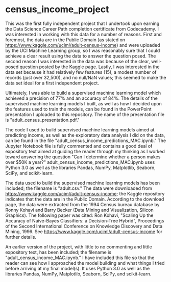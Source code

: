 # census_income_project
This was the first fully independent project that I undertook upon earning the Data Science Career Path completion certificate from Codecademy. I was interested in working with this data for a number of reasons. First and foremost, the data are in the Public Domain (as stated on https://www.kaggle.com/uciml/adult-census-income) and were uploaded by the UCI Machine Learning group, so I was reasonably sure that I could achieve a clear result using the data to answer the question posed. The second reason I was interested in the data was because of the clear, well-posed question posted by the Kaggle page. Lastly, I was interested in the data set because it had relatively few features (15), a modest number of records (just over 32,500), and no null/NaN values; this seemed to make the data set ideal for a first independent project.

Ultimately, I was able to build a supervised machine learning model which achieved a precision of 77% and an accuracy of 84%. The details of the supervised machine learning models I built, as well as how I decided upon the features used to train the models, can be found in the PowerPoint presentation I uploaded to this repository. The name of the presentation file is "adult_census_presentation.pdf."

The code I used to build supervised machine learning models aimed at predicting income, as well as the exploratory data analysis I did on the data, can be found in the file "adult_census_income_predictions_MAC.ipynb." The Jupyter Notebook file is fully commented and contains a good deal of expository text aimed at guiding the reader through my thinking as I worked toward answering the question "Can I determine whether a person makes over $50K a year?" adult_census_income_predictions_MAC.ipynb uses Python 3.0 as well as the libraries Pandas, NumPy, Matplotlib, Seaborn, SciPy, and scikit-learn.

The data used to build the supervised machine learning models has been included; the filename is "adult.csv." The data were downloaded from https://www.kaggle.com/uciml/adult-census-income; the Kaggle repository indicates that the data are in the Public Domain. According to the download page, the data were extracted from the 1994 Census bureau database by Ronny Kohavi and Barry Becker (Data Mining and Visualization, Silicon Graphics). The following paper was cited: Ron Kohavi, "Scaling Up the Accuracy of Naive-Bayes Classifiers: a Decision-Tree Hybrid", Proceedings of the Second International Conference on Knowledge Discovery and Data Mining, 1996. See https://www.kaggle.com/uciml/adult-census-income for further details.

An earlier version of the project, with little to no commenting and little expository text, has been included; the filename is "adult_census_income_MAC.ipynb." I have included this file so that the reader can see how I approached the model building and what things I tried before arriving at my final model(s). It uses Python 3.0 as well as the libraries Pandas, NumPy, Matplotlib, Seaborn, SciPy, and scikit-learn.

